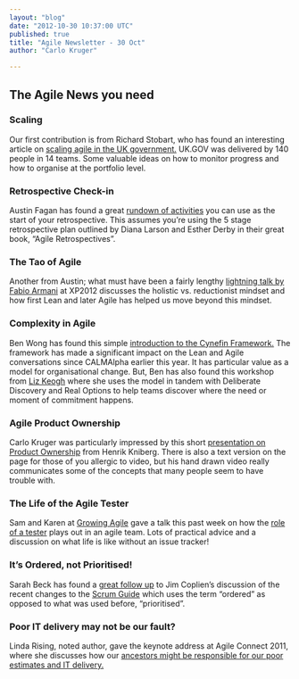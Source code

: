 ```yaml
---
layout: "blog"
date: "2012-10-30 10:37:00 UTC"
published: true
title: "Agile Newsletter - 30 Oct"
author: "Carlo Kruger"

---
```


The Agile News you need -----------------------

### Scaling

Our first contribution is from Richard Stobart, who has found an interesting article on [scaling agile in the UK government.](http://digital.cabinetoffice.gov.uk/2012/10/26/what-weve-learnt-about-scaling-agile/) UK.GOV was delivered by 140 people in 14 teams. Some valuable ideas on how to monitor progress and how to organise at the portfolio level.

### Retrospective Check-in

Austin Fagan has found a great [rundown of activities](http://facilitatingagility.com/2012/03/15/facilitation-toolkit-activities-for-check-in/) you can use as the start of your retrospective. This assumes you’re using the 5 stage retrospective plan outlined by Diana Larson and Esther Derby in their great book, “Agile Retrospectives”.

### The Tao of Agile

Another from Austin; what must have been a fairly lengthy [lightning talk by Fabio Armani](http://www.slideshare.net/tangram77/the-tao-of-agile-xp2012) at XP2012 discusses the holistic vs. reductionist mindset and how first Lean and later Agile has helped us move beyond this mindset.

### Complexity in Agile

Ben Wong has found this simple [introduction to the Cynefin Framework.](http://www.youtube.com/watch?v=5mqNcs8mp74) The framework has made a significant impact on the Lean and Agile conversations since CALMAlpha earlier this year. It has particular value as a model for organisational change. But, Ben has also found this workshop from [Liz Keogh](http://lunivore.com/) where she uses the model in tandem with Deliberate Discovery and Real Options to help teams discover where the need or moment of commitment happens.

### Agile Product Ownership

Carlo Kruger was particularly impressed by this short [presentation on Product Ownership](http://blog.crisp.se/2012/10/25/henrikkniberg/agile-product-ownership-in-a-nutshell) from Henrik Kniberg. There is also a text version on the page for those of you allergic to video, but his hand drawn video really communicates some of the concepts that many people seem to have trouble with.

### The Life of the Agile Tester

Sam and Karen at [Growing Agile](http://www.growningagile.co.za) gave a talk this past week on how the [role of a tester](http://www.slideshare.net/growingagile/agile-affair-between-devs-testers) plays out in an agile team. Lots of practical advice and a discussion on what life is like without an issue tracker!

### It’s Ordered, not Prioritised!

Sarah Beck has found a [great follow up](http://scrumalliance.com/articles/447-product-backlog-ordering-not-prioritization) to Jim Coplien’s discussion of the recent changes to the [Scrum Guide](http://scrum.org/Scrum-Guides) which uses the term “ordered” as opposed to what was used before, “prioritised”.

### Poor IT delivery may not be our fault?

Linda Rising, noted author, gave the keynote address at Agile Connect 2011, where she discusses how our [ancestors might be responsible for our poor estimates and IT delivery.](http://www.youtube.com/watch?v=QvhOXU72OL4)


